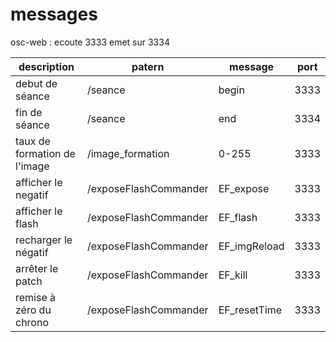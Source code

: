 messages
=======


osc-web : ecoute 3333 emet sur 3334


description                               |  patern               | message       | port |
----------------------------------------- | --------------------- | ------------- | ---- |
debut de séance                           | /seance               | begin         | 3333 | 
fin de séance                             | /seance               | end           | 3334 |
taux de formation de l'image              | /image_formation      | 0-255         | 3333 |
afficher le negatif                       | /exposeFlashCommander | EF_expose     | 3333 |
afficher le flash                         | /exposeFlashCommander | EF_flash      | 3333 |
recharger le négatif                      | /exposeFlashCommander | EF_imgReload  | 3333 |   
arrêter le patch                          | /exposeFlashCommander | EF_kill       | 3333 |
remise à zéro du chrono                   | /exposeFlashCommander | EF_resetTime  | 3333 |
